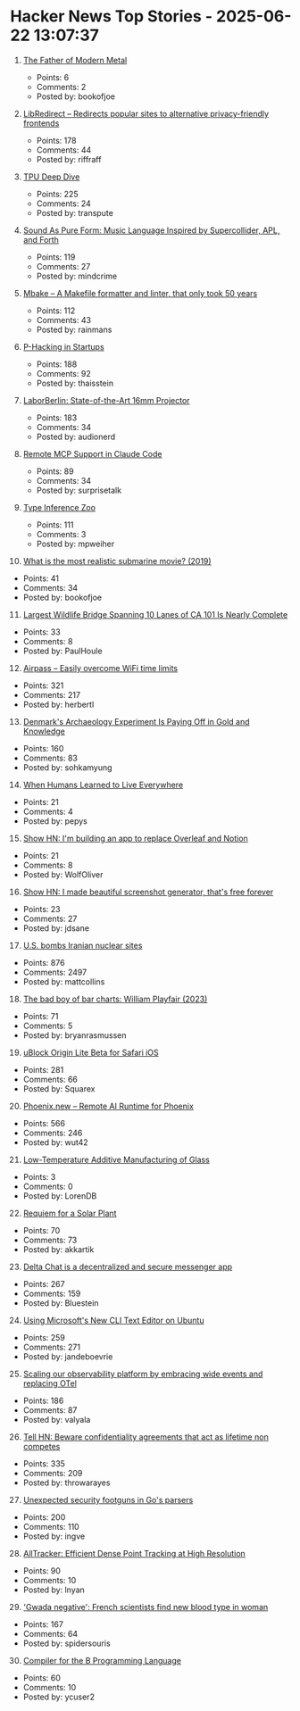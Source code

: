 # Hacker News Top Stories - 2025-06-22 13:07:37

1. [The Father of Modern Metal](https://nautil.us/the-father-of-modern-metal-235939/)
   - Points: 6
   - Comments: 2
   - Posted by: bookofjoe

2. [LibRedirect – Redirects popular sites to alternative privacy-friendly frontends](https://libredirect.github.io)
   - Points: 178
   - Comments: 44
   - Posted by: riffraff

3. [TPU Deep Dive](https://henryhmko.github.io/posts/tpu/tpu.html)
   - Points: 225
   - Comments: 24
   - Posted by: transpute

4. [Sound As Pure Form: Music Language Inspired by Supercollider, APL, and Forth](https://github.com/lfnoise/sapf)
   - Points: 119
   - Comments: 27
   - Posted by: mindcrime

5. [Mbake – A Makefile formatter and linter, that only took 50 years](https://github.com/EbodShojaei/bake)
   - Points: 112
   - Comments: 43
   - Posted by: rainmans

6. [P-Hacking in Startups](https://briefer.cloud/blog/posts/p-hacking/)
   - Points: 188
   - Comments: 92
   - Posted by: thaisstein

7. [LaborBerlin: State-of-the-Art 16mm Projector](https://www.filmlabs.org/wiki/en/meetings_projects/spectral/laborberlin16mmprojector/start)
   - Points: 183
   - Comments: 34
   - Posted by: audionerd

8. [Remote MCP Support in Claude Code](https://www.anthropic.com/news/claude-code-remote-mcp?campaignId=13926158&source=i_email&medium=email&content=Oct2024AnalysisTool&messageTypeId=140367)
   - Points: 89
   - Comments: 34
   - Posted by: surprisetalk

9. [Type Inference Zoo](https://zoo.cuichen.cc/)
   - Points: 111
   - Comments: 3
   - Posted by: mpweiher

10. [What is the most realistic submarine movie? (2019)](https://www.usni.org/magazines/proceedings/2019/october/what-most-realistic-submarine-movie-ever-made)
   - Points: 41
   - Comments: 34
   - Posted by: bookofjoe

11. [Largest Wildlife Bridge Spanning 10 Lanes of CA 101 Is Nearly Complete](https://www.thedrive.com/news/worlds-largest-wildlife-bridge-spanning-10-lanes-of-101-freeway-is-nearly-complete)
   - Points: 33
   - Comments: 8
   - Posted by: PaulHoule

12. [Airpass – Easily overcome WiFi time limits](https://airpass.tiagoalves.me/)
   - Points: 321
   - Comments: 217
   - Posted by: herbertl

13. [Denmark's Archaeology Experiment Is Paying Off in Gold and Knowledge](https://www.scientificamerican.com/article/denmark-let-amateurs-dig-for-treasure-and-it-paid-off/)
   - Points: 160
   - Comments: 83
   - Posted by: sohkamyung

14. [When Humans Learned to Live Everywhere](https://www.nytimes.com/2025/06/18/science/ancient-human-adaptation-environments.html)
   - Points: 21
   - Comments: 4
   - Posted by: pepys

15. [Show HN: I'm building an app to replace Overleaf and Notion](undefined)
   - Points: 21
   - Comments: 8
   - Posted by: WolfOliver

16. [Show HN: I made beautiful screenshot generator, that's free forever](https://moocup.jaydip.me/)
   - Points: 23
   - Comments: 27
   - Posted by: jdsane

17. [U.S. bombs Iranian nuclear sites](https://www.bbc.co.uk/news/live/ckg3rzj8emjt)
   - Points: 876
   - Comments: 2497
   - Posted by: mattcollins

18. [The bad boy of bar charts: William Playfair (2023)](https://blog.engora.com/2023/05/the-bad-boy-of-bar-charts-william.html)
   - Points: 71
   - Comments: 5
   - Posted by: bryanrasmussen

19. [uBlock Origin Lite Beta for Safari iOS](https://testflight.apple.com/join/JjTcThrV)
   - Points: 281
   - Comments: 66
   - Posted by: Squarex

20. [Phoenix.new – Remote AI Runtime for Phoenix](https://fly.io/blog/phoenix-new-the-remote-ai-runtime/)
   - Points: 566
   - Comments: 246
   - Posted by: wut42

21. [Low-Temperature Additive Manufacturing of Glass](https://www.ll.mit.edu/research-and-development/advanced-technology/microsystems-prototyping-foundry/low-temperature)
   - Points: 3
   - Comments: 0
   - Posted by: LorenDB

22. [Requiem for a Solar Plant](https://7goldfish.com/articles/Requiem_for_a_solar_plant.php)
   - Points: 70
   - Comments: 73
   - Posted by: akkartik

23. [Delta Chat is a decentralized and secure messenger app](https://delta.chat/en/)
   - Points: 267
   - Comments: 159
   - Posted by: Bluestein

24. [Using Microsoft's New CLI Text Editor on Ubuntu](https://www.omgubuntu.co.uk/2025/06/microsoft-edit-text-editor-ubuntu)
   - Points: 259
   - Comments: 271
   - Posted by: jandeboevrie

25. [Scaling our observability platform by embracing wide events and replacing OTel](https://clickhouse.com/blog/scaling-observability-beyond-100pb-wide-events-replacing-otel)
   - Points: 186
   - Comments: 87
   - Posted by: valyala

26. [Tell HN: Beware confidentiality agreements that act as lifetime non competes](undefined)
   - Points: 335
   - Comments: 209
   - Posted by: throwarayes

27. [Unexpected security footguns in Go's parsers](https://blog.trailofbits.com/2025/06/17/unexpected-security-footguns-in-gos-parsers/)
   - Points: 200
   - Comments: 110
   - Posted by: ingve

28. [AllTracker: Efficient Dense Point Tracking at High Resolution](https://alltracker.github.io/)
   - Points: 90
   - Comments: 10
   - Posted by: lnyan

29. ['Gwada negative': French scientists find new blood type in woman](https://www.lemonde.fr/en/science/article/2025/06/21/gwada-negative-french-scientists-find-new-blood-type-in-woman_6742577_10.html)
   - Points: 167
   - Comments: 64
   - Posted by: spidersouris

30. [Compiler for the B Programming Language](https://github.com/tsoding/b)
   - Points: 60
   - Comments: 10
   - Posted by: ycuser2

